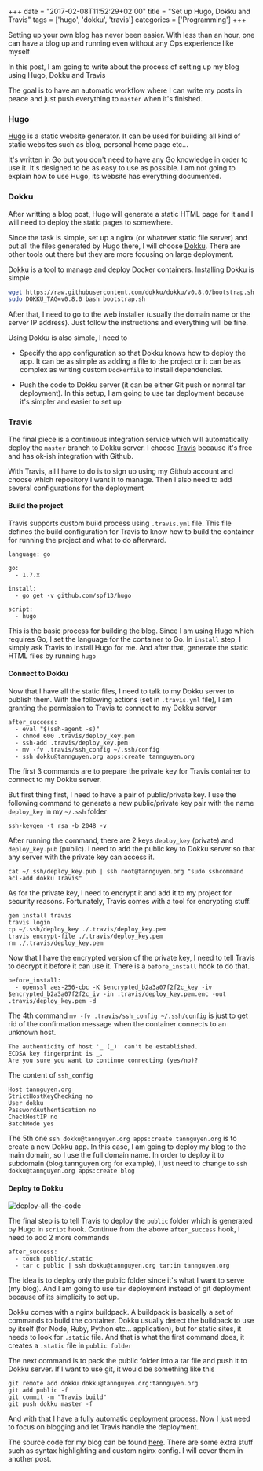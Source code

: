 +++
date = "2017-02-08T11:52:29+02:00"
title = "Set up Hugo, Dokku and Travis"
tags = ['hugo', 'dokku', 'travis']
categories = ['Programming']
+++

Setting up your own blog has never been easier. With less than an hour, one can have a blog up and running even without any Ops experience like myself

<!--more-->

In this post, I am going to write about the process of setting up my blog using Hugo, Dokku and Travis

The goal is to have an automatic workflow where I can write my posts in peace and just push everything to `master` when it's finished.

### Hugo
[Hugo](https://gohugo.io/) is a static website generator. It can be used for building all kind of static websites such as blog, personal home page etc...

It's written in Go but you don't need to have any Go knowledge in order to use it. It's designed to be as easy to use as possible. I am not going to explain how to use Hugo, its website has everything documented.

### Dokku
After writting a blog post, Hugo will generate a static HTML page for it and I will need to deploy the static pages to somewhere.

Since the task is simple, set up a nginx (or whatever static file server) and put all the files generated by Hugo there, I will choose [Dokku](http://dokku.viewdocs.io/dokku/). There are other tools out there but they are more focusing on large deployment.

Dokku is a tool to manage and deploy Docker containers. Installing Dokku is simple

```bash
wget https://raw.githubusercontent.com/dokku/dokku/v0.8.0/bootstrap.sh
sudo DOKKU_TAG=v0.8.0 bash bootstrap.sh
```

After that, I need to go to the web installer (usually the domain name or the server IP address). Just follow the instructions and everything will be fine.

Using Dokku is also simple, I need to

- Specify the app configuration so that Dokku knows how to deploy the app. It can be as simple as adding a file to the project or it can be as complex as writing custom `Dockerfile` to install dependencies.

- Push the code to Dokku server (it can be either Git push or normal tar deployment). In this setup, I am going to use tar deployment because it's simpler and easier to set up

### Travis
The final piece is a continuous integration service which will automatically deploy the `master` branch to Dokku server. I choose [Travis](https://travis-ci.org/) because it's free and has ok-ish integration with Github.

With Travis, all I have to do is to sign up using my Github account and choose which repository I want it to manage. Then I also need to add several configurations for the deployment

#### Build the project
Travis supports custom build process using `.travis.yml` file. This file defines the build configuration for Travis to know how to build the container for running the project and what to do afterward.

```
language: go

go:
  - 1.7.x

install:
  - go get -v github.com/spf13/hugo

script:
  - hugo
```

This is the basic process for building the blog. Since I am using Hugo which requires Go, I set the language for the container to Go. In `install` step, I simply ask Travis to install Hugo for me. And after that, generate the static HTML files by running `hugo`

#### Connect to Dokku
Now that I have all the static files, I need to talk to my Dokku server to publish them. With the following actions (set in `.travis.yml` file), I am granting the permission to Travis to connect to my Dokku server

```
after_success:
  - eval "$(ssh-agent -s)"
  - chmod 600 .travis/deploy_key.pem
  - ssh-add .travis/deploy_key.pem
  - mv -fv .travis/ssh_config ~/.ssh/config
  - ssh dokku@tannguyen.org apps:create tannguyen.org
```

The first 3 commands are to prepare the private key for Travis container to connect to my Dokku server.

But first thing first, I need to have a pair of public/private key. I use the following command to generate a new public/private key pair with the name `deploy_key` in my `~/.ssh` folder

```
ssh-keygen -t rsa -b 2048 -v
```

After running the command, there are 2 keys `deploy_key` (private) and `deploy_key.pub` (public). I need to add the public key to Dokku server so that any server with the private key can access it.

```
cat ~/.ssh/deploy_key.pub | ssh root@tannguyen.org "sudo sshcommand acl-add dokku Travis"
```

As for the private key, I need to encrypt it and add it to my project for security reasons. Fortunately, Travis comes with a tool for encrypting stuff.

```
gem install travis
travis login
cp ~/.ssh/deploy_key ./.travis/deploy_key.pem
travis encrypt-file ./.travis/deploy_key.pem
rm ./.travis/deploy_key.pem
```

Now that I have the encrypted version of the private key, I need to tell Travis to decrypt it before it can use it. There is a `before_install` hook to do that.

```
before_install:
  - openssl aes-256-cbc -K $encrypted_b2a3a07f2f2c_key -iv $encrypted_b2a3a07f2f2c_iv -in .travis/deploy_key.pem.enc -out .travis/deploy_key.pem -d
```

The 4th command `mv -fv .travis/ssh_config ~/.ssh/config` is just to get rid of the confirmation message when the container connects to an unknown host.

```
The authenticity of host '_ (_)' can't be established.
ECDSA key fingerprint is _.
Are you sure you want to continue connecting (yes/no)?
```

The content of `ssh_config`

```
Host tannguyen.org
StrictHostKeyChecking no
User dokku
PasswordAuthentication no
CheckHostIP no
BatchMode yes
```

The 5th one `ssh dokku@tannguyen.org apps:create tannguyen.org` is to create a new Dokku app. In this case, I am going to deploy my blog to the main domain, so I use the full domain name. In order to deploy it to subdomain (blog.tannguyen.org for example), I just need to change to `ssh dokku@tannguyen.org apps:create blog`

#### Deploy to Dokku
![deploy-all-the-code](/images/deploy-all-the-code.jpg)

The final step is to tell Travis to deploy the `public` folder which is generated by Hugo in `script` hook. Continue from the above `after_success` hook, I need to add 2 more commands

```
after_success:
  - touch public/.static
  - tar c public | ssh dokku@tannguyen.org tar:in tannguyen.org
```

The idea is to deploy only the public folder since it's what I want to serve (my blog). And I am going to use `tar` deployment instead of git deployment because of its simplicity to set up.

Dokku comes with a nginx buildpack. A buildpack is basically a set of commands to build the container. Dokku usually detect the buildpack to use by itself (for Node, Ruby, Python etc... application), but for static sites, it needs to look for `.static` file. And that is what the first command does, it creates a `.static` file in `public folder`

The next command is to pack the public folder into a tar file and push it to Dokku server. If I want to use git, it would be something like this

```
git remote add dokku dokku@tannguyen.org:tannguyen.org
git add public -f
git commit -m "Travis build"
git push dokku master -f
```

And with that I have a fully automatic deployment process. Now I just need to focus on blogging and let Travis handle the deployment.

The source code for my blog can be found [here](https://github.com/laoshanlung/blog). There are some extra stuff such as syntax highlighting and custom nginx config. I will cover them in another post.
